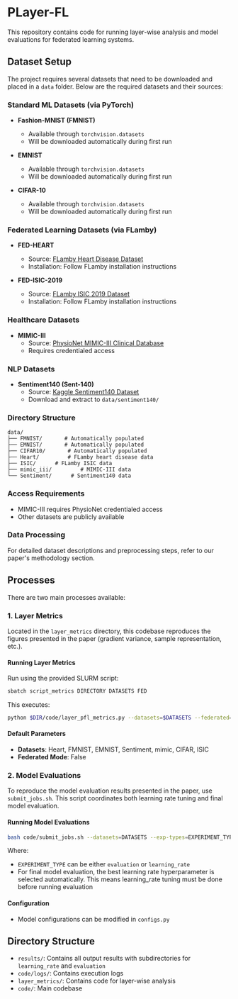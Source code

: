 # PLayer-FL

This repository contains code for running layer-wise analysis and model evaluations for federated learning systems.

## Dataset Setup

The project requires several datasets that need to be downloaded and placed in a `data` folder. Below are the required datasets and their sources:

### Standard ML Datasets (via PyTorch)
- **Fashion-MNIST (FMNIST)**
  - Available through `torchvision.datasets`
  - Will be downloaded automatically during first run

- **EMNIST**
  - Available through `torchvision.datasets`
  - Will be downloaded automatically during first run

- **CIFAR-10**
  - Available through `torchvision.datasets`
  - Will be downloaded automatically during first run

### Federated Learning Datasets (via FLamby)
- **FED-HEART**
  - Source: [FLamby Heart Disease Dataset](https://github.com/owkin/FLamby/tree/main/flamby/datasets/fed_heart_disease)
  - Installation: Follow FLamby installation instructions

- **FED-ISIC-2019**
  - Source: [FLamby ISIC 2019 Dataset](https://github.com/owkin/FLamby/tree/main/flamby/datasets/fed_isic2019)
  - Installation: Follow FLamby installation instructions

### Healthcare Datasets
- **MIMIC-III**
  - Source: [PhysioNet MIMIC-III Clinical Database](https://physionet.org/content/mimiciii/1.4/)
  - Requires credentialed access

### NLP Datasets
- **Sentiment140 (Sent-140)**
  - Source: [Kaggle Sentiment140 Dataset](https://www.kaggle.com/datasets/kazanova/sentiment140)
  - Download and extract to `data/sentiment140/`

### Directory Structure
```
data/
├── FMNIST/       # Automatically populated
├── EMNIST/       # Automatically populated
├── CIFAR10/       # Automatically populated
├── Heart/         # FLamby heart disease data
├── ISIC/      # FLamby ISIC data
├── mimic_iii/         # MIMIC-III data
└── Sentiment/      # Sentiment140 data
```

### Access Requirements
- MIMIC-III requires PhysioNet credentialed access
- Other datasets are publicly available

### Data Processing
For detailed dataset descriptions and preprocessing steps, refer to our paper's methodology section.


## Processes
There are two main processes available:

### 1. Layer Metrics

Located in the `layer_metrics` directory, this codebase reproduces the figures presented in the paper (gradient variance, sample representation, etc.).

#### Running Layer Metrics

Run using the provided SLURM script:

```bash
sbatch script_metrics DIRECTORY DATASETS FED
```

This executes:
```bash
python $DIR/code/layer_pfl_metrics.py --datasets=$DATASETS --federated=$FED
```

#### Default Parameters
- **Datasets**: Heart, FMNIST, EMNIST, Sentiment, mimic, CIFAR, ISIC
- **Federated Mode**: False

### 2. Model Evaluations

To reproduce the model evaluation results presented in the paper, use `submit_jobs.sh`. This script coordinates both learning rate tuning and final model evaluation.

#### Running Model Evaluations

```bash
bash code/submit_jobs.sh --datasets=DATASETS --exp-types=EXPERIMENT_TYPE --dir=/custom/path
```

Where:
- `EXPERIMENT_TYPE` can be either `evaluation` or `learning_rate`
- For final model evaluation, the best learning rate hyperparameter is selected automatically. This means learning_rate tuning must be done before running evaluation

#### Configuration
- Model configurations can be modified in `configs.py`

## Directory Structure

- `results/`: Contains all output results with subdirectories for `learning_rate` and `evaluation`
- `code/logs/`: Contains execution logs
- `layer_metrics/`: Contains code for layer-wise analysis
- `code/`: Main codebase

